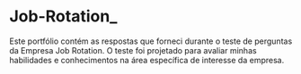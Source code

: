 # Job-Rotation_
Este portfólio contém as respostas que forneci durante o teste de perguntas da Empresa Job Rotation. O teste foi projetado para avaliar minhas habilidades e conhecimentos na área específica de interesse da empresa.
